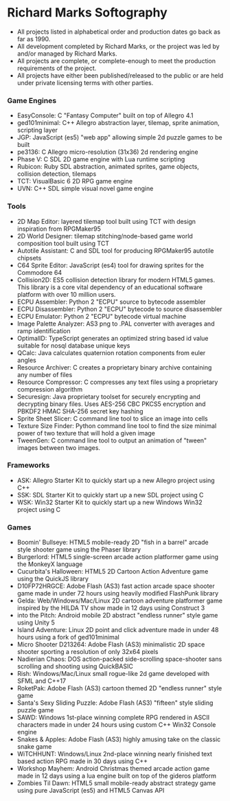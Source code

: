 # Richard Marks Softography

- All projects listed in alphabetical order and production dates go back as far as 1990.
- All development completed by Richard Marks, or the project was led by and/or managed by Richard Marks.
- All projects are complete, or complete-enough to meet the production requirements of the project.
- All projects have either been published/released to the public or are held under private licensing terms with other parties.

### Game Engines

- EasyConsole: C "Fantasy Computer" built on top of Allegro 4.1
- ged101minimal: C++ Allegro abstraction layer, tilemap, sprite animation, scripting layer
- JGP: JavaScript (es5) "web app" allowing simple 2d puzzle games to be built
- pe3136: C Allegro micro-resolution (31x36) 2d rendering engine
- Phase V: C SDL 2D game engine with Lua runtime scripting
- Rubicon: Ruby SDL abstraction, animated sprites, game objects, collision detection, tilemaps
- TCT: VisualBasic 6 2D RPG game engine
- UVN: C++ SDL simple visual novel game engine

### Tools

- 2D Map Editor: layered tilemap tool built using TCT with design inspiration from RPGMaker95
- 2D World Designer: tilemap stitching/node-based game world composition tool built using TCT
- Autotile Assistant: C and SDL tool for producing RPGMaker95 autotile chipsets
- C64 Sprite Editor: JavaScript (es4) tool for drawing sprites for the Commodore 64
- Collision2D: ES5 collision detection library for modern HTML5 games. This library is a core vital dependency of an educational software platform with over 10 million users.
- ECPU Assembler: Python 2 "ECPU" source to bytecode assembler
- ECPU Disassembler: Python 2 "ECPU" bytecode to source disassembler
- ECPU Emulator: Python 2 "ECPU" bytecode virtual machine
- Image Palette Analyzer: AS3 png to .PAL converter with averages and ramp identification
- OptimalID: TypeScript generates an optimized string based id value suitable for nosql database unique keys
- QCalc: Java calculates quaternion rotation components from euler angles
- Resource Archiver: C creates a proprietary binary archive containing any number of files
- Resource Compressor: C compresses any text files using a proprietary compression algorithm
- Securesign: Java proprietary toolset for securely encrypting and decrypting binary files. Uses AES-256 CBC PKCS5 encryption and PBKDF2 HMAC SHA-256 secret key hashing
- Sprite Sheet Slicer: C command line tool to slice an image into cells
- Texture Size Finder: Python command line tool to find the size minimal power of two texture that will hold a given image
- TweenGen: C command line tool to output an animation of "tween" images between two images.

### Frameworks

- ASK: Allegro Starter Kit to quickly start up a new Allegro project using C++
- SSK: SDL Starter Kit to quickly start up a new SDL project using C
- WSK: Win32 Starter Kit to quickly start up a new Windows Win32 project using C

### Games

- Boomin' Bullseye: HTML5 mobile-ready 2D "fish in a barrel" arcade style shooter game using the Phaser library
- Burgerlord: HTML5 single-screen arcade action platformer game using the MonkeyX language
- Cucurbita's Halloween: HTML5 2D Cartoon Action Adventure game using the QuickJS library
- D10FP72HRGCE: Adobe Flash (AS3) fast action arcade space shooter game made in under 72 hours using heavily modified FlashPunk library
- Gelda: Web/Windows/Mac/Linux 2D cartoon adventure platformer game inspired by the HILDA TV show made in 12 days using Construct 3
- into the Pitch: Android mobile 2D abstract "endless runner" style game using Unity 5
- Island Adventure: Linux 2D point and click adventure made in under 48 hours using a fork of ged101minimal
- Micro Shooter D213264: Adobe Flash (AS3) minimalistic 2D space shooter sporting a resolution of only 32x64 pixels
- Nadierian Chaos: DOS action-packed side-scrolling space-shooter sans scrolling and shooting using QuickBASIC
- Rish: Windows/Mac/Linux small rogue-like 2d game developed with SFML and C++17
- RoketPak: Adobe Flash (AS3) cartoon themed 2D "endless runner" style game
- Santa's Sexy Sliding Puzzle: Adobe Flash (AS3) "fifteen" style sliding puzzle game
- SAWD: Windows 1st-place winning complete RPG rendered in ASCII characters made in under 24 hours using custom C++ Win32 Console engine 
- Snakes & Apples: Adobe Flash (AS3) highly amusing take on the classic snake game
- WiTCHHUNT: Windows/Linux 2nd-place winning nearly finished text based action RPG made in 30 days using C++
- Workshop Mayhem: Android Christmas themed arcade action game made in 12 days using a lua engine built on top of the gideros platform
- Zombies Til Dawn: HTML5 small mobile-ready abstract strategy game using pure JavaScript (es5) and HTML5 Canvas API
